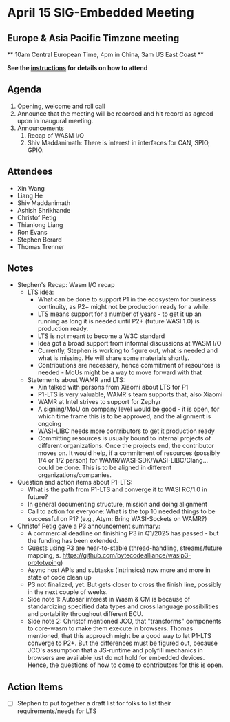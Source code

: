 # April 15 SIG-Embedded Meeting
## Europe & Asia Pacific Timzone meeting
** 10am Central European Time, 4pm in China, 3am US East Coast **

**See the [instructions](../README.md) for details on how to attend**

## Agenda
1. Opening, welcome and roll call
1. Announce that the meeting will be recorded and hit record as agreed upon in inaugural meeting. 
1. Announcements
    1. Recap of WASM I/O
    2. Shiv Maddanimath: There is interest in interfaces for CAN, SPIO, GPIO.

## Attendees
* Xin Wang
* Liang He
* Shiv Maddanimath
* Ashish Shrikhande
* Christof Petig
* Thianlong Liang
* Ron Evans
* Stephen Berard
* Thomas Trenner

## Notes

* Stephen's Recap: Wasm I/O recap
  * LTS idea:
    * What can be done to support P1 in the ecosystem for business continuity, as P2+ might not be production ready for a while.
    * LTS means support for a number of years - to get it up an running as long it is needed until P2+ (future WASI 1.0) is production ready.
    * LTS is not meant to become a W3C standard
    * Idea got a broad support from informal discussions at WASM I/O
    * Currently, Stephen is working to figure out, what is needed and what is missing.  He will share some materials shortly.
    * Contributions are necessary, hence commitment of resources is needed - MoUs might be a way to move forward with that
  * Statements about WAMR and LTS:
    * Xin talked with persons from Xiaomi about LTS for P1
    * P1-LTS is very valuable, WAMR's team supports that, also Xiaomi
    * WAMR at Intel strives to support for Zephyr
    * A signing/MoU on company level would be good - it is open, for which time frame this is to be approved, and the alignment is ongoing
    * WASI-LIBC needs more contributors to get it production ready
    * Committing resources is usually bound to internal projects of different organizations. Once the projects end, the contributor moves on. It would help, if a commitment of resources (possibly 1/4 or 1/2 person) for WAMR/WASI-SDK/WASI-LIBC/Clang... could be done. This is to be aligned in different organizations/companies.
* Question and action items about P1-LTS:
  * What is the path from P1-LTS and converge it to WASI RC/1.0 in future?
  * In general documenting structure, mission and doing alignment
  * Call to action for everyone: What is the top 10 needed things to be successful on P1? (e.g., Atym: Bring WASI-Sockets on WAMR?)
* Christof Petig gave a P3 announcement summary:
  * A commercial deadline on finishing P3 in Q1/2025 has passed - but the funding has been extended.
  * Guests using P3 are near-to-stable (thread-handling, streams/future mapping, s. https://github.com/bytecodealliance/wasip3-prototyping)
  * Async host APIs and subtasks (intrinsics) now more and more in state of code clean up
  * P3 not finalized, yet. But gets closer to cross the finish line, possibly in the next couple of weeks.
  * Side note 1: Autosar interest in Wasm & CM is because of standardizing specified data types and cross language possibilities and portability throughout different ECU.
  * Side note 2: Christof mentioned JCO, that "transforms" components to core-wasm to make them execute in browsers. Thomas mentioned, that this approach might be a good way to let P1-LTS converge to P2+. But the differences must be figured out, because JCO's assumption that a JS-runtime and polyfill mechanics in browsers are available just do not hold for embedded devices. Hence, the questions of how to come to contributors for this is open.

## Action Items
* [ ] Stephen to put together a draft list for folks to list their requirements/needs for LTS
